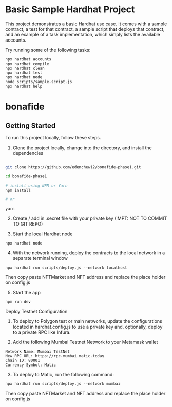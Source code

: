 # Basic Sample Hardhat Project

This project demonstrates a basic Hardhat use case. It comes with a sample contract, a test for that contract, a sample script that deploys that contract, and an example of a task implementation, which simply lists the available accounts.

Try running some of the following tasks:

```shell
npx hardhat accounts
npx hardhat compile
npx hardhat clean
npx hardhat test
npx hardhat node
node scripts/sample-script.js
npx hardhat help
```
# bonafide
## Getting Started
To run this project locally, follow these steps.

1. Clone the project locally, change into the directory, and install the dependencies
```bash

git clone https://github.com/edenchew12/bonafide-phase1.git

cd bonafide-phase1

# install using NPM or Yarn
npm install

# or

yarn
```
2. Create / add in .secret file with your private key (IMPT: NOT TO COMMIT TO GIT REPO)

3. Start the local Hardhat node
```
npx hardhat node
```
4. With the network running, deploy the contracts to the local network in a separate terminal window
```
npx hardhat run scripts/deploy.js --network localhost
```
Then copy paste NFTMarket and NFT address and replace the place holder on config.js

5. Start the app
```
npm run dev
```
Deploy Testnet Configuration
1. To deploy to Polygon test or main networks, update the configurations located in hardhat.config.js to use a private key and, optionally, deploy to a private RPC like Infura.

2. Add the following Mumbai Testnet Network to your Metamask wallet
```
Network Name: Mumbai TestNet
New RPC URL: https://rpc-mumbai.matic.today
Chain ID: 80001
Currency Symbol: Matic
```
3. To deploy to Matic, run the following command:
```
npx hardhat run scripts/deploy.js --network mumbai
```
Then copy paste NFTMarket and NFT address and replace the place holder on config.js
